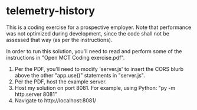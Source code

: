 # telemetry-history
This is a coding exercise for a prospective employer. Note that performance was not optimized during development, since the code shall not be assessed that way (as per the instructions).

In order to run this solution, you'll need to read and perform some of the instructions in "Open MCT Coding exercise.pdf".

1) Per the PDF, you'll need to modify 'server.js' to insert the CORS blurb above the other "app.use()" statements in "server.js".
2) Per the PDF, host the example server.
3) Host my solution on port 8081. For example, using Python: "py -m http.server 8081"
4) Navigate to http://localhost:8081/
